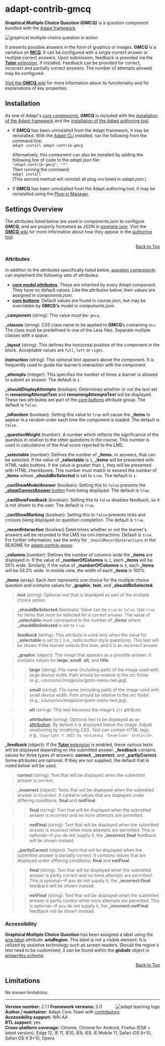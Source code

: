 # adapt-contrib-gmcq  

**Graphical Multiple Choice Question (GMCQ)** is a *question component* bundled with the [Adapt framework](https://github.com/adaptlearning/adapt_framework). 

<img src="https://github.com/adaptlearning/documentation/blob/master/04_wiki_assets/plug-ins/images/gmcq01.gif" alt="graphical multiple choice question in action" >  

It presents possible answers in the form of graphics or images. **GMCQ** is a variation on [**MCQ**](https://github.com/adaptlearning/mcq/wiki). It can be configured with a single correct answer or multiple correct answers. Upon submission, feedback is provided via the [**Tutor** extension](https://github.com/adaptlearning/adapt-contrib-tutor), if installed. Feedback can be provided for correct, incorrect and partially correct answers. The number of attempts allowed may be configured.

[Visit the **GMCQ** wiki](https://github.com/adaptlearning/adapt-contrib-gmcq/wiki) for more information about its functionality and for explanations of key properties. 



## Installation

As one of Adapt's *[core components](https://github.com/adaptlearning/adapt_framework/wiki/Core-Plug-ins-in-the-Adapt-Learning-Framework#components),* **GMCQ** is included with the [installation of the Adapt framework](https://github.com/adaptlearning/adapt_framework/wiki/Manual-installation-of-the-Adapt-framework#installation) and the [installation of the Adapt authoring tool](https://github.com/adaptlearning/adapt_authoring/wiki/Installing-Adapt-Origin).

* If **GMCQ** has been uninstalled from the Adapt framework, it may be reinstalled.
With the [Adapt CLI](https://github.com/adaptlearning/adapt-cli) installed, run the following from the command line:  
`adapt install adapt-contrib-gmcq`

    Alternatively, this component can also be installed by adding the following line of code to the *adapt.json* file:  
    `"adapt-contrib-gmcq": "*"`  
    Then running the command:  
    `adapt install`  
    (This second method will reinstall all plug-ins listed in *adapt.json*.)  

* If **GMCQ** has been uninstalled from the Adapt authoring tool, it may be reinstalled using the [Plug-in Manager](https://github.com/adaptlearning/adapt_authoring/wiki/Plugin-Manager).

## Settings Overview

The attributes listed below are used in *components.json* to configure **GMCQ**, and are properly formatted as JSON in [*example.json*](https://github.com/adaptlearning/adapt-contrib-gmcq/blob/master/example.json). Visit the [**GMCQ** wiki](gmcq/wiki) for more information about how they appear in the [authoring tool](https://github.com/adaptlearning/adapt_authoring/wiki). 

<div float align=right><a href="#top">Back to Top</a></div>

### Attributes

In addition to the attributes specifically listed below, [*question components*](https://github.com/adaptlearning/adapt_framework/wiki/Core-Plug-ins-in-the-Adapt-Learning-Framework#question-components) can implement the following sets of attributes:   
+ [**core model attributes**](https://github.com/adaptlearning/adapt_framework/wiki/Core-model-attributes): These are inherited by every Adapt component. They have no default values. Like the attributes below, their values are assigned in *components.json*. 
+ [**core buttons**](https://github.com/adaptlearning/adapt_framework/wiki/Core-Buttons): Default values are found in *course.json*, but may be overridden by **GMCQ's** model in *components.json*.

**_component** (string): This value must be: `gmcq`.

**_classes** (string): CSS class name to be applied to **GMCQ**’s containing `div`. The class must be predefined in one of the Less files. Separate multiple classes with a space.

**_layout** (string): This defines the horizontal position of the component in the block. Acceptable values are `full`, `left` or `right`.  

**instruction** (string): This optional text appears above the component. It is frequently used to
guide the learner’s interaction with the component.  

**_attempts** (integer): This specifies the number of times a learner is allowed to submit an answer. The default is `1`.    

**_shouldDisplayAttempts** (boolean): Determines whether or not the text set in **remainingAttemptText** and **remainingAttemptsText** will be displayed. These two attributes are part of the [core buttons](https://github.com/adaptlearning/adapt_framework/wiki/Core-Buttons) attribute group. The default is `false`.  

**_isRandom** (boolean): Setting this value to `true` will cause the **_items** to appear in a random order each time the component is loaded. The default is `false`.   

**_questionWeight** (number): A number which reflects the significance of the question in relation to the other questions in the course. This number is used in calculations of the final score reported to the LMS.

**_selectable** (number): Defines the number of **_items**, or answers, that can be selected. If the value of **_selectable** is `1`, **_items** will be presented with HTML radio buttons. If the value is greater than `1`, they will be presented with HTML checkboxes. This number must match or exceed the number of **_items** whose **_shouldBeSelected** is set to `true`. The default is `1`.

**_canShowModelAnswer** (boolean): Setting this to `false` prevents the [**_showCorrectAnswer** button](https://github.com/adaptlearning/adapt_framework/wiki/Core-Buttons) from being displayed. The default is `true`.

**_canShowFeedback** (boolean): Setting this to `false` disables feedback, so it is not shown to the user. The default is `true`.

**_canShowMarking** (boolean): Setting this to `false` prevents ticks and crosses being displayed on question completion. The default is `true`.

**_recordInteraction** (boolean) Determines whether or not the learner's answers will be recorded to the LMS via cmi.interactions. Default is `true`. For further information, see the entry for `_shouldRecordInteractions` in the README for [adapt-contrib-spoor](https://github.com/adaptlearning/adapt-contrib-spoor).

**_columns** (number): Defines the number of columns wide the **_items** are displayed in. If the value of **_numberOfColumns** is `2`, each **_items** will be 50% wide. Similarly, if the value of **_numberOfColumns** is `3`, each **_items** will be 33.3% wide. In mobile view, the width of each **_items** is 100%.

**_items** (array): Each *item* represents one choice for the multiple choice question and contains values for **_graphic**, **text**, and **_shouldBeSelected**.  

>**text** (string): Optional text that is displayed as part of the multiple choice option.  

>**_shouldBeSelected** (boolean): Value can be `true` or `false`. Use `true` for items that must be selected for a correct answer. The value of **_selectable** must correspond to the number of **_items** where **_shouldBeSelected** is set to `true`. 

>**feedback** (string): This attribute is used only when the value for **_selectable** is set to `1` (i.e., radio button style questions). This text will be shown if the learner selects this item, and it is an incorrect answer. 

>**_graphic** (object): The image that appears as a possible answer. It contains values for **large**, **small**, **alt**, and **title**. 

>>**large** (string): File name (including path) of the image used with large device width. Path should be relative to the *src* folder (e.g., *course/en/images/origami-menu-two.jpg*).  

>>**small** (string): File name (including path) of the image used with small device width. Path should be relative to the *src* folder (e.g., *course/en/images/origami-menu-two.jpg*).

>>**alt** (string): This text becomes the image’s `alt` attribute.

>>**attribution** (string): Optional text to be displayed as an [attribution](https://wiki.creativecommons.org/Best_practices_for_attribution). By default it is displayed below the image. Adjust positioning by modifying CSS. Text can contain HTML tags, e.g., `Copyright © 2015 by <b>Lukasz 'Severiaan' Grela</b>`.

**_feedback** (object): If the [**Tutor** extension](https://github.com/adaptlearning/adapt-contrib-tutor) is enabled, these various texts will be displayed depending on the submitted answer. **_feedback**
contains values for three types of answers: **correct**, **_incorrect**, and **_partlyCorrect**. Some attributes are optional. If they are not supplied, the default that is noted below will be used.

>**correct** (string): Text that will be displayed when the submitted answer is correct.  

>**_incorrect** (object): Texts that will be displayed when the submitted answer is incorrect. It contains values that are displayed under differing conditions: **final** and **notFinal**. 

>>**final** (string): Text that will be displayed when the submitted answer is incorrect and no more attempts are permitted. 

>>**notFinal** (string): Text that will be displayed when the submitted answer is incorrect while more attempts are permitted. This is optional&mdash;if you do not supply it, the **_incorrect.final** feedback will be shown instead. 

>**_partlyCorrect** (object): Texts that will be displayed when the submitted answer is partially correct. It contains values that are displayed under differing conditions: **final** and **notFinal**.  

>>**final** (string): Text that will be displayed when the submitted answer is partly correct and no more attempts are permitted. This is optional&mdash;if you do not supply it, the **_incorrect.final** feedback will be shown instead.  

>>**notFinal** (string): Text that will be displayed when the submitted answer is partly correct while more attempts are permitted. This is optional&mdash;if you do not supply it, the **_incorrect.notFinal** feedback will be shown instead.  

### Accessibility
**Graphical Multiple Choice Question** has been assigned a label using the [aria-label](https://github.com/adaptlearning/adapt_framework/wiki/Aria-Labels) attribute: **ariaRegion**. This
label is not a visible element. It is utilized by assistive technology such as screen readers. Should the region's text need to be customised, it can be found within the **globals** object in [*properties.schema*](https://github.com/adaptlearning/adapt-contrib-gmcq/blob/master/properties.schema).   
<div float align=right><a href="#top">Back to Top</a></div>

## Limitations
 
No known limitations.   

----------------------------
**Version number:**  2.1.1   <a href="https://community.adaptlearning.org/" target="_blank"><img src="https://github.com/adaptlearning/documentation/blob/master/04_wiki_assets/plug-ins/images/adapt-logo-mrgn-lft.jpg" alt="adapt learning logo" align="right"></a> 
**Framework versions:** 2.0  
**Author / maintainer:** Adapt Core Team with [contributors](https://github.com/adaptlearning/adapt-contrib-gmcq/graphs/contributors)  
**Accessibility support:** WAI AA   
**RTL support:** yes  
**Cross-platform coverage:** Chrome, Chrome for Android, Firefox (ESR + latest version), Edge 12, IE 11, IE10, IE9, IE8, IE Mobile 11, Safari iOS 9+10, Safari OS X 9+10, Opera    
